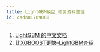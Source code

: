 ```yaml
---
title: LightGBM模型_相关资料整理
id: csdn81709060
---
```


1.  [LightGBM 的中文文档](http://lightgbm.apachecn.org/cn/latest/index.html)
2.  [比XGBOOST更快–LightGBM介绍](https://zhuanlan.zhihu.com/p/25308051?utm_medium=social&utm_source=wechat_session)